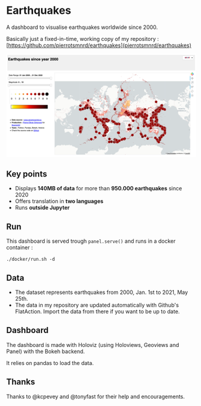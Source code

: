 # Earthquakes 
A dashboard to visualise earthquakes worldwide since 2000. 

Basically just a fixed-in-time, working copy of my repository : [https://github.com/pierrotsmnrd/earthquakes](pierrotsmnrd/earthquakes)

![preview of the dashboard](imgs/screenshot.png)


## Key points

- Displays **140MB of data** for more than **950.000 earthquakes** since 2020
- Offers translation in **two languages**
- Runs **outside Jupyter** 


## Run

This dashboard is served trough ```panel.serve()``` and runs in a docker container : 
```
./docker/run.sh -d 
```

##  Data 
 
- The dataset represents earthquakes from 2000, Jan. 1st to 2021, May 25th.  
- The data in my repository are updated automatically with Github's FlatAction. Import the data from there if you want to be up to date.


## Dashboard

The dashboard is made with Holoviz (using Holoviews, Geoviews and Panel) with the Bokeh backend.

It relies on pandas to load the data.


## Thanks

Thanks to @kcpevey and @tonyfast for their help and encouragements.